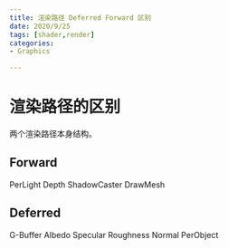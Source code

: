 ```yaml
---
title: 渲染路径 Deferred Forward 区别
date: 2020/9/25
tags: [shader,render]
categories: 
- Graphics

---
```


# 渲染路径的区别

两个渲染路径本身结构。

## Forward
PerLight
Depth
ShadowCaster
DrawMesh

## Deferred

G-Buffer
    Albedo
    Specular
    Roughness
    Normal
PerObject